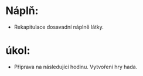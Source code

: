 # Náplň:
* Rekapitulace dosavadní náplně látky. 

# úkol:
* Připrava na následující hodinu. Vytvoření hry hada.

